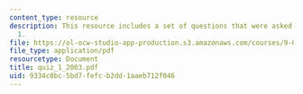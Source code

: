 ```yaml
---
content_type: resource
description: This resource includes a set of questions that were asked during quiz
  1.
file: https://ol-ocw-studio-app-production.s3.amazonaws.com/courses/9-01-neuroscience-and-behavior-fall-2003/9334c0bc5bd7fefcb2dd1aaeb712f046_quiz_1_2003.pdf
file_type: application/pdf
resourcetype: Document
title: quiz_1_2003.pdf
uid: 9334c0bc-5bd7-fefc-b2dd-1aaeb712f046
---
```

